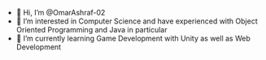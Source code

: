 - 👋 Hi, I’m @OmarAshraf-02
- 👀 I’m interested in Computer Science and have experienced with Object Oriented Programming and Java in particular
- 🌱 I’m currently learning Game Development with Unity as well as Web Development

<!---
OmarAshraf-02/OmarAshraf-02 is a ✨ special ✨ repository because its `README.md` (this file) appears on your GitHub profile.
You can click the Preview link to take a look at your changes.
--->
